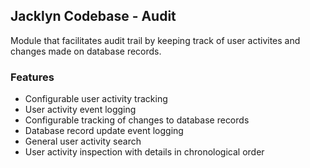 ## Jacklyn Codebase - Audit
Module that facilitates audit trail by keeping track of user activites and changes made on database records.

### Features
* Configurable user activity tracking
* User activity event logging
* Configurable tracking of changes to database records
* Database record update event logging
* General user activity search
* User activity inspection with details in chronological order
